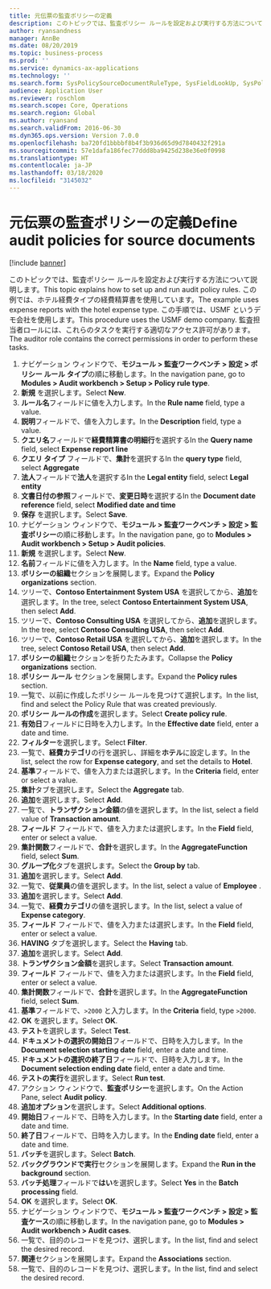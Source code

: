 ```yaml
---
title: 元伝票の監査ポリシーの定義
description: このトピックでは、監査ポリシー ルールを設定および実行する方法について説明します。
author: ryansandness
manager: AnnBe
ms.date: 08/20/2019
ms.topic: business-process
ms.prod: ''
ms.service: dynamics-ax-applications
ms.technology: ''
ms.search.form: SysPolicySourceDocumentRuleType, SysFieldLookUp, SysPolicyListPage, SysPolicy, AuditPolicyRule, SysQueryForm, SysQueryFieldLookUp, AuditPolicyDateSelection, AuditPolicyAdditionalOption, BatchJob, CaseDetail
audience: Application User
ms.reviewer: roschlom
ms.search.scope: Core, Operations
ms.search.region: Global
ms.author: ryansand
ms.search.validFrom: 2016-06-30
ms.dyn365.ops.version: Version 7.0.0
ms.openlocfilehash: ba720fd1bbbbf8b4f3b936d65d9d7840432f291a
ms.sourcegitcommit: 57e1dafa186fec77ddd8ba9425d238e36e0f0998
ms.translationtype: HT
ms.contentlocale: ja-JP
ms.lasthandoff: 03/18/2020
ms.locfileid: "3145032"
---
```

# <a name="define-audit-policies-for-source-documents"></a><span data-ttu-id="2e6ea-103">元伝票の監査ポリシーの定義</span><span class="sxs-lookup"><span data-stu-id="2e6ea-103">Define audit policies for source documents</span></span>

[!include [banner](../../includes/banner.md)]

<span data-ttu-id="2e6ea-104">このトピックでは、監査ポリシー ルールを設定および実行する方法について説明します。</span><span class="sxs-lookup"><span data-stu-id="2e6ea-104">This topic explains how to set up and run audit policy rules.</span></span> <span data-ttu-id="2e6ea-105">この例では、ホテル経費タイプの経費精算書を使用しています。</span><span class="sxs-lookup"><span data-stu-id="2e6ea-105">The example uses expense reports with the hotel expense type.</span></span> <span data-ttu-id="2e6ea-106">この手順では、USMF というデモ会社を使用します。</span><span class="sxs-lookup"><span data-stu-id="2e6ea-106">This procedure uses the USMF demo company.</span></span> <span data-ttu-id="2e6ea-107">監査担当者ロールには、これらのタスクを実行する適切なアクセス許可があります。</span><span class="sxs-lookup"><span data-stu-id="2e6ea-107">The auditor role contains the correct permissions in order to perform these tasks.</span></span>

1. <span data-ttu-id="2e6ea-108">ナビゲーション ウィンドウで、**モジュール > 監査ワークベンチ > 設定 > ポリシー ルール タイプ**の順に移動します。</span><span class="sxs-lookup"><span data-stu-id="2e6ea-108">In the navigation pane, go to **Modules > Audit workbench > Setup > Policy rule type**.</span></span>
2. <span data-ttu-id="2e6ea-109">**新規** を選択します。</span><span class="sxs-lookup"><span data-stu-id="2e6ea-109">Select **New**.</span></span>
3. <span data-ttu-id="2e6ea-110">**ルール名**フィールドに値を入力します。</span><span class="sxs-lookup"><span data-stu-id="2e6ea-110">In the **Rule name** field, type a value.</span></span>
4. <span data-ttu-id="2e6ea-111">**説明**フィールドで、値を入力します。</span><span class="sxs-lookup"><span data-stu-id="2e6ea-111">In the **Description** field, type a value.</span></span>
5. <span data-ttu-id="2e6ea-112">**クエリ名**フィールドで**経費精算書の明細行**を選択する</span><span class="sxs-lookup"><span data-stu-id="2e6ea-112">In the **Query name** field, select **Expense report line**</span></span>
6. <span data-ttu-id="2e6ea-113">**クエリ タイプ** フィールドで、**集計**を選択する</span><span class="sxs-lookup"><span data-stu-id="2e6ea-113">In the **query type** field, select **Aggregate**</span></span>
7. <span data-ttu-id="2e6ea-114">**法人**フィールドで**法人**を選択する</span><span class="sxs-lookup"><span data-stu-id="2e6ea-114">In the **Legal entity** field, select **Legal entity**</span></span>
8. <span data-ttu-id="2e6ea-115">**文書日付の参照**フィールドで、**変更日時**を選択する</span><span class="sxs-lookup"><span data-stu-id="2e6ea-115">In the **Document date reference** field, select **Modified date and time**</span></span>
9. <span data-ttu-id="2e6ea-116">**保存** を選択します。</span><span class="sxs-lookup"><span data-stu-id="2e6ea-116">Select **Save**.</span></span>
10. <span data-ttu-id="2e6ea-117">ナビゲーション ウィンドウで、**モジュール > 監査ワークベンチ > 設定 > 監査ポリシー**の順に移動します。</span><span class="sxs-lookup"><span data-stu-id="2e6ea-117">In the navigation pane, go to **Modules > Audit workbench > Setup > Audit policies**.</span></span>
11. <span data-ttu-id="2e6ea-118">**新規** を選択します。</span><span class="sxs-lookup"><span data-stu-id="2e6ea-118">Select **New**.</span></span>
12. <span data-ttu-id="2e6ea-119">**名前**フィールドに値を入力します。</span><span class="sxs-lookup"><span data-stu-id="2e6ea-119">In the **Name** field, type a value.</span></span>
13. <span data-ttu-id="2e6ea-120">**ポリシーの組織**セクションを展開します。</span><span class="sxs-lookup"><span data-stu-id="2e6ea-120">Expand the **Policy organizations** section.</span></span>
14. <span data-ttu-id="2e6ea-121">ツリーで、**Contoso Entertainment System USA** を選択してから、**追加**を選択します。</span><span class="sxs-lookup"><span data-stu-id="2e6ea-121">In the tree, select **Contoso Entertainment System USA**, then select **Add**.</span></span>
15. <span data-ttu-id="2e6ea-122">ツリーで、**Contoso Consulting USA** を選択してから、**追加**を選択します。</span><span class="sxs-lookup"><span data-stu-id="2e6ea-122">In the tree, select **Contoso Consulting USA**, then select **Add**.</span></span>
16. <span data-ttu-id="2e6ea-123">ツリーで、**Contoso Retail USA** を選択してから、**追加**を選択します。</span><span class="sxs-lookup"><span data-stu-id="2e6ea-123">In the tree, select **Contoso Retail USA**, then select **Add**.</span></span>
17. <span data-ttu-id="2e6ea-124">**ポリシーの組織**セクションを折りたたみます。</span><span class="sxs-lookup"><span data-stu-id="2e6ea-124">Collapse the **Policy organizations** section.</span></span>
18. <span data-ttu-id="2e6ea-125">**ポリシー ルール** セクションを展開します。</span><span class="sxs-lookup"><span data-stu-id="2e6ea-125">Expand the **Policy rules** section.</span></span>
19. <span data-ttu-id="2e6ea-126">一覧で、以前に作成したポリシー ルールを見つけて選択します。</span><span class="sxs-lookup"><span data-stu-id="2e6ea-126">In the list, find and select the Policy Rule that was created previously.</span></span>
20. <span data-ttu-id="2e6ea-127">**ポリシー ルールの作成**を選択します。</span><span class="sxs-lookup"><span data-stu-id="2e6ea-127">Select **Create policy rule**.</span></span>
21. <span data-ttu-id="2e6ea-128">**有効日**フィールドに日時を入力します。</span><span class="sxs-lookup"><span data-stu-id="2e6ea-128">In the **Effective date** field, enter a date and time.</span></span>
22. <span data-ttu-id="2e6ea-129">**フィルター**を選択します。</span><span class="sxs-lookup"><span data-stu-id="2e6ea-129">Select **Filter**.</span></span>
23. <span data-ttu-id="2e6ea-130">一覧で、**経費カテゴリ**の行を選択し、詳細を**ホテル**に設定します。</span><span class="sxs-lookup"><span data-stu-id="2e6ea-130">In the list, select the row for **Expense category**, and set the details to **Hotel**.</span></span>
24. <span data-ttu-id="2e6ea-131">**基準**フィールドで、値を入力または選択します。</span><span class="sxs-lookup"><span data-stu-id="2e6ea-131">In the **Criteria** field, enter or select a value.</span></span>
25. <span data-ttu-id="2e6ea-132">**集計**タブを選択します。</span><span class="sxs-lookup"><span data-stu-id="2e6ea-132">Select the **Aggregate** tab.</span></span>
26. <span data-ttu-id="2e6ea-133">**追加**を選択します。</span><span class="sxs-lookup"><span data-stu-id="2e6ea-133">Select **Add**.</span></span>
27. <span data-ttu-id="2e6ea-134">一覧で、**トランザクション金額**の値を選択します。</span><span class="sxs-lookup"><span data-stu-id="2e6ea-134">In the list, select a field value of **Transaction amount**.</span></span>
28. <span data-ttu-id="2e6ea-135">**フィールド** フィールドで、値を入力または選択します。</span><span class="sxs-lookup"><span data-stu-id="2e6ea-135">In the **Field** field, enter or select a value.</span></span>
29. <span data-ttu-id="2e6ea-136">**集計関数**フィールドで、**合計**を選択します。</span><span class="sxs-lookup"><span data-stu-id="2e6ea-136">In the **AggregateFunction** field, select **Sum**.</span></span>
30. <span data-ttu-id="2e6ea-137">**グループ化**タブを選択します。</span><span class="sxs-lookup"><span data-stu-id="2e6ea-137">Select the **Group by** tab.</span></span>
31. <span data-ttu-id="2e6ea-138">**追加**を選択します。</span><span class="sxs-lookup"><span data-stu-id="2e6ea-138">Select **Add**.</span></span>
32. <span data-ttu-id="2e6ea-139">一覧で、**従業員**の値を選択します。</span><span class="sxs-lookup"><span data-stu-id="2e6ea-139">In the list, select a value of **Employee** .</span></span>
33. <span data-ttu-id="2e6ea-140">**追加**を選択します。</span><span class="sxs-lookup"><span data-stu-id="2e6ea-140">Select **Add**.</span></span>
34. <span data-ttu-id="2e6ea-141">一覧で、**経費カテゴリ**の値を選択します。</span><span class="sxs-lookup"><span data-stu-id="2e6ea-141">In the list, select a value of **Expense category**.</span></span>
35. <span data-ttu-id="2e6ea-142">**フィールド** フィールドで、値を入力または選択します。</span><span class="sxs-lookup"><span data-stu-id="2e6ea-142">In the **Field** field, enter or select a value.</span></span>
36. <span data-ttu-id="2e6ea-143">**HAVING** タブを選択します。</span><span class="sxs-lookup"><span data-stu-id="2e6ea-143">Select the **Having** tab.</span></span>
37. <span data-ttu-id="2e6ea-144">**追加**を選択します。</span><span class="sxs-lookup"><span data-stu-id="2e6ea-144">Select **Add**.</span></span>
38. <span data-ttu-id="2e6ea-145">**トランザクション金額**を選択します。</span><span class="sxs-lookup"><span data-stu-id="2e6ea-145">Select **Transaction amount**.</span></span>
39. <span data-ttu-id="2e6ea-146">**フィールド** フィールドで、値を入力または選択します。</span><span class="sxs-lookup"><span data-stu-id="2e6ea-146">In the **Field** field, enter or select a value.</span></span>
40. <span data-ttu-id="2e6ea-147">**集計関数**フィールドで、**合計**を選択します。</span><span class="sxs-lookup"><span data-stu-id="2e6ea-147">In the **AggregateFunction** field, select **Sum**.</span></span>
41. <span data-ttu-id="2e6ea-148">**基準**フィールドで、`>2000` と入力します。</span><span class="sxs-lookup"><span data-stu-id="2e6ea-148">In the **Criteria** field, type `>2000`.</span></span>
42. <span data-ttu-id="2e6ea-149">**OK** を選択します。</span><span class="sxs-lookup"><span data-stu-id="2e6ea-149">Select **OK**.</span></span>
43. <span data-ttu-id="2e6ea-150">**テスト**を選択します。</span><span class="sxs-lookup"><span data-stu-id="2e6ea-150">Select **Test**.</span></span>
44. <span data-ttu-id="2e6ea-151">**ドキュメントの選択の開始日**フィールドで、日時を入力します。</span><span class="sxs-lookup"><span data-stu-id="2e6ea-151">In the **Document selection starting date** field, enter a date and time.</span></span>
45. <span data-ttu-id="2e6ea-152">**ドキュメントの選択の終了日**フィールドで、日時を入力します。</span><span class="sxs-lookup"><span data-stu-id="2e6ea-152">In the **Document selection ending date** field, enter a date and time.</span></span>
46. <span data-ttu-id="2e6ea-153">**テストの実行**を選択します。</span><span class="sxs-lookup"><span data-stu-id="2e6ea-153">Select **Run test**.</span></span>
47. <span data-ttu-id="2e6ea-154">アクション ウィンドウで、**監査ポリシー**を選択します。</span><span class="sxs-lookup"><span data-stu-id="2e6ea-154">On the Action Pane, select **Audit policy**.</span></span>
48. <span data-ttu-id="2e6ea-155">**追加オプション**を選択します。</span><span class="sxs-lookup"><span data-stu-id="2e6ea-155">Select **Additional options**.</span></span>
49. <span data-ttu-id="2e6ea-156">**開始日**フィールドで、日時を入力します。</span><span class="sxs-lookup"><span data-stu-id="2e6ea-156">In the **Starting date** field, enter a date and time.</span></span>
50. <span data-ttu-id="2e6ea-157">**終了日**フィールドで、日時を入力します。</span><span class="sxs-lookup"><span data-stu-id="2e6ea-157">In the **Ending date** field, enter a date and time.</span></span>
51. <span data-ttu-id="2e6ea-158">**バッチ**を選択します。</span><span class="sxs-lookup"><span data-stu-id="2e6ea-158">Select **Batch**.</span></span>
52. <span data-ttu-id="2e6ea-159">**バックグラウンドで実行**セクションを展開します。</span><span class="sxs-lookup"><span data-stu-id="2e6ea-159">Expand the **Run in the background** section.</span></span>
53. <span data-ttu-id="2e6ea-160">**バッチ処理**フィールドで**はい**を選択します。</span><span class="sxs-lookup"><span data-stu-id="2e6ea-160">Select **Yes** in the **Batch processing** field.</span></span>
54. <span data-ttu-id="2e6ea-161">**OK** を選択します。</span><span class="sxs-lookup"><span data-stu-id="2e6ea-161">Select **OK**.</span></span>
55. <span data-ttu-id="2e6ea-162">ナビゲーション ウィンドウで、**モジュール > 監査ワークベンチ > 設定 > 監査ケース**の順に移動します。</span><span class="sxs-lookup"><span data-stu-id="2e6ea-162">In the navigation pane, go to **Modules > Audit workbench > Audit cases**.</span></span>
56. <span data-ttu-id="2e6ea-163">一覧で、目的のレコードを見つけ、選択します。</span><span class="sxs-lookup"><span data-stu-id="2e6ea-163">In the list, find and select the desired record.</span></span>
57. <span data-ttu-id="2e6ea-164">**関連**セクションを展開します。</span><span class="sxs-lookup"><span data-stu-id="2e6ea-164">Expand the **Associations** section.</span></span>
58. <span data-ttu-id="2e6ea-165">一覧で、目的のレコードを見つけ、選択します。</span><span class="sxs-lookup"><span data-stu-id="2e6ea-165">In the list, find and select the desired record.</span></span>

